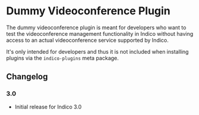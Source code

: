 # Dummy Videoconference Plugin

The dummy videoconference plugin is meant for developers who want to test the
videoconference management functionality in Indico without having access to an
actual videoconference service supported by Indico.

It's only intended for developers and thus it is not included when installing
plugins via the `indico-plugins` meta package.

## Changelog

### 3.0

- Initial release for Indico 3.0
